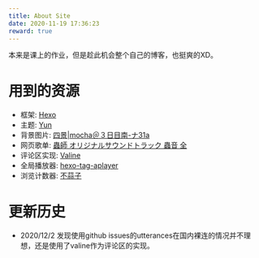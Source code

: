 ```yaml
---
title: About Site
date: 2020-11-19 17:36:23
reward: true
---
```

本来是课上的作业，但是趁此机会整个自己的博客，也挺爽的XD。

# 用到的资源

* 框架: [Hexo](https://hexo.io/)
* 主题: [Yun](https://yun.yunyoujun.cn/)
* 背景图片: [四景|mocha＠３日目南-ナ31a](https://www.pixiv.net/artworks/85970602) 
* 网页歌单: [蟲師 オリジナルサウンドトラック 蟲音 全](https://music.163.com/#/album?id=3098867)
* 评论区实现: [Valine](https://valine.js.org/)
* 全局播放器: [hexo-tag-aplayer](https://github.com/MoePlayer/hexo-tag-aplayer)
* 浏览计数器: [不蒜子](https://busuanzi.ibruce.info/)

# 更新历史

* 2020/12/2 发现使用github issues的utterances在国内裸连的情况并不理想，还是使用了valine作为评论区的实现。


